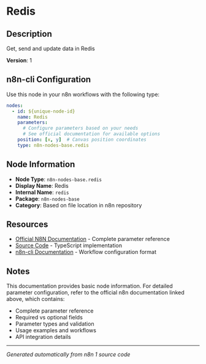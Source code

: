 # Redis

## Description

Get, send and update data in Redis

**Version**: 1

## n8n-cli Configuration

Use this node in your n8n workflows with the following type:

```yaml
nodes:
  - id: ${unique-node-id}
    name: Redis
    parameters:
      # Configure parameters based on your needs
      # See official documentation for available options
    position: [x, y]  # Canvas position coordinates
    type: n8n-nodes-base.redis
```

## Node Information

- **Node Type**: `n8n-nodes-base.redis`
- **Display Name**: Redis
- **Internal Name**: `redis`
- **Package**: `n8n-nodes-base`
- **Category**: Based on file location in n8n repository

## Resources

- [Official N8N Documentation](https://docs.n8n.io/integrations/builtin/app-nodes/n8n-nodes-base.redis/) - Complete parameter reference
- [Source Code](https://github.com/n8n-io/n8n/blob/master/packages/nodes-base/nodes/Redis/Redis.node.ts) - TypeScript implementation
- [n8n-cli Documentation](https://github.com/edenreich/n8n-cli) - Workflow configuration format

## Notes

This documentation provides basic node information. For detailed parameter configuration, 
refer to the official n8n documentation linked above, which contains:

- Complete parameter reference
- Required vs optional fields
- Parameter types and validation
- Usage examples and workflows
- API integration details

---
*Generated automatically from n8n 1 source code*
